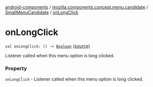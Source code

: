 [android-components](../../index.md) / [mozilla.components.concept.menu.candidate](../index.md) / [SmallMenuCandidate](index.md) / [onLongClick](./on-long-click.md)

# onLongClick

`val onLongClick: () -> `[`Boolean`](https://kotlinlang.org/api/latest/jvm/stdlib/kotlin/-boolean/index.html) [(source)](https://github.com/mozilla-mobile/android-components/blob/master/components/concept/menu/src/main/java/mozilla/components/concept/menu/candidate/SmallMenuCandidate.kt#L20)

Listener called when this menu option is long clicked.

### Property

`onLongClick` - Listener called when this menu option is long clicked.